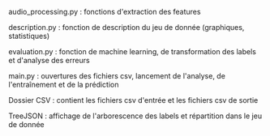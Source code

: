 audio_processing.py : fonctions d'extraction des features

description.py : fonction de description du jeu de donnée (graphiques, statistiques)

evaluation.py : fonction de machine learning, de transformation des labels et d'analyse des erreurs

main.py : ouvertures des fichiers csv, lancement de l'analyse, de l'entraînement et de la prédiction

Dossier CSV : contient les fichiers csv d'entrée et les fichiers csv de sortie

TreeJSON : affichage de l'arborescence des labels et répartition dans le jeu de donnée
